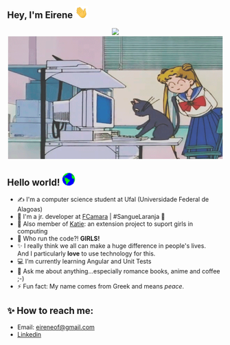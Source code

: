 ## Hey, I'm Eirene  <img src="assets/Hi.gif" width="30">

<div align="center">
  <img src="https://github-readme-stats.vercel.app/api/top-langs/?username=eireneof&layout=compact)](https://github.com/anuraghazra/github-readme-stats)">
  <img  alt="GIF" src="assets/tumblr_mt3lpxmL0v1r0dbsno1_500.gif" width="500" height="285" />
  
 </div>


## Hello world! <img src="assets/Earth.gif" width="30">

- ✍ I'm a computer science student at Ufal (Universidade Federal de Alagoas)
- :rocket: I'm a jr. developer at [FCamara](https://www.fcamara.com.br/)  |  #SangueLaranja 🧡
- :dancer: Also member of [Katie](https://sites.google.com/ic.ufal.br/katie/in%C3%ADcio?authuser=0): an extension project to suport girls in computing
- 👯 Who run the code?! **GIRLS!**
- :sparkles: I really think we all can make a huge difference in people's lives.<br>And I particularly **love** to use technology for this.
- :computer: I’m currently learning Angular and Unit Tests
- 💬 Ask me about anything...especially romance books, anime and coffee ;-)
- ⚡ Fun fact: My name comes from Greek and means *peace*.

## :sparkles: How to reach me: 

- Email: eireneof@gmail.com
- [Linkedin](https://www.linkedin.com/in/eirenefireman/)



